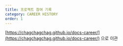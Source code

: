 ```yaml
---
title: 프로젝트 참여 기록
category: CAREER HISTORY
order: 1
---
```

[https://chagchagchag.github.io/docs-career/](https://chagchagchag.github.io/docs-career/) 으로 이관